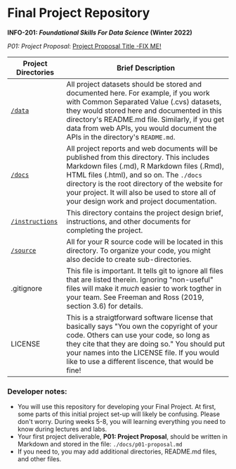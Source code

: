 # Final Project Repository
**INFO-201: _Foundational Skills For Data Science_ (Winter 2022)**

*P01: Project Proposal*: [Project Proposal Title -FIX ME!](./docs/p01-proposal.md) 

|Project Directories | Brief Description|
|---------------| -----------------|
|[`/data`](./data) | All project datasets should be stored and documented here. For example, if you work with Common Separated Value (.cvs) datasets, they would stored here and documented in this directory's README.md file. Similarly, if you get data from web APIs, you would document the APIs in the directory's `README.md`.
|[`/docs`](./docs) | All project reports and web documents will be published from this directory. This includes Markdown files (.md), R Markdown files (.Rmd),   HTML files (.html), and so on. The `./docs` directory is the root directory of the website for your project. It will also be used to store all of your design work and project documentation.
|[`/instructions`](./instructions)| This directory contains the project design brief, instructions, and other documents for completing the project. 
|[`/source`](./source) | All for your R source code will be located in this directory. To organize your code, you might also decide to create sub-directories.
| .gitignore | This  file is important. It tells git to ignore all files that are listed therein. Ignoring "non-useful" files will make it *much* easier to work togther in your team. See Freeman and Ross (2019, section 3.6) for details.  
| LICENSE | This is a straigtforward software license that basically says "You own the copyright of your code.  Others can use your code, so long as they cite that they are doing so." You should put your names into the LICENSE file. If you would like to use a different liscence, that would be fine! 

### Developer notes: 
* You will use this repository for developing your Final Project. At first, some parts of this 
initial project set-up will likely be confusing. Please don't worry. During weeks 5-8, you will 
learning everything you need to know during lectures and labs. 
* Your first project deliverable, **P01: Project Proposal**, should be written in Markdown and stored in the file: `./docs/p01-proposal.md`
* If you need to, you may add additional directories, README.md files, and other files.
